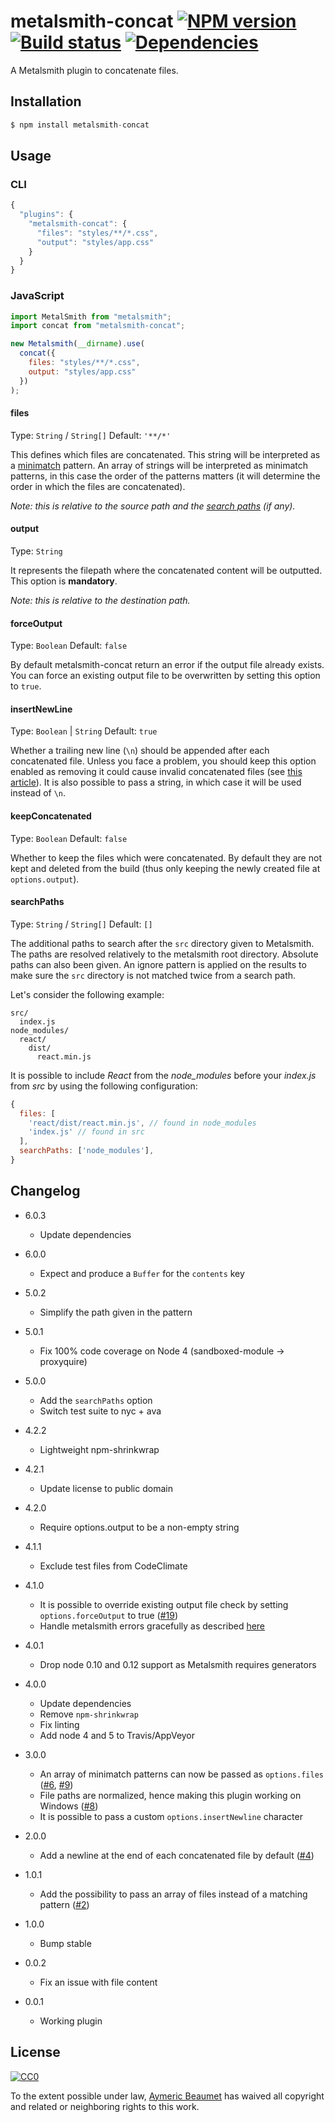# metalsmith-concat [![NPM version](https://img.shields.io/npm/v/metalsmith-concat.svg?style=flat-square)](https://www.npmjs.com/package/metalsmith-concat) [![Build status](https://img.shields.io/travis/aymericbeaumet/metalsmith-concat/master.svg?style=flat-square)](https://travis-ci.org/aymericbeaumet/metalsmith-concat) [![Dependencies](https://img.shields.io/david/aymericbeaumet/metalsmith-concat.svg?style=flat-square)](https://david-dm.org/aymericbeaumet/metalsmith-concat)

A Metalsmith plugin to concatenate files.

## Installation

```javascript
$ npm install metalsmith-concat
```

## Usage

### CLI

```javascript
{
  "plugins": {
    "metalsmith-concat": {
      "files": "styles/**/*.css",
      "output": "styles/app.css"
    }
  }
}
```

### JavaScript

```javascript
import MetalSmith from "metalsmith";
import concat from "metalsmith-concat";

new Metalsmith(__dirname).use(
  concat({
    files: "styles/**/*.css",
    output: "styles/app.css"
  })
);
```

#### files

Type: `String` / `String[]`
Default: `'**/*'`

This defines which files are concatenated. This string will be interpreted as a
[minimatch](https://github.com/isaacs/minimatch) pattern. An array of strings
will be interpreted as minimatch patterns, in this case the order of the
patterns matters (it will determine the order in which the files are
concatenated).

_Note: this is relative to the source path and the [search paths](https://github.com/aymericbeaumet/metalsmith-concat#searchpaths) (if any)._

#### output

Type: `String`

It represents the filepath where the concatenated content will be outputted.
This option is **mandatory**.

_Note: this is relative to the destination path._

#### forceOutput

Type: `Boolean`
Default: `false`

By default metalsmith-concat return an error if the output file already exists.
You can force an existing output file to be overwritten by setting this option
to `true`.

#### insertNewLine

Type: `Boolean` | `String`
Default: `true`

Whether a trailing new line (`\n`) should be appended after each concatenated
file. Unless you face a problem, you should keep this option enabled as removing
it could cause invalid concatenated files (see [this
article](http://evanhahn.com/newline-necessary-at-the-end-of-javascript-files/)).
It is also possible to pass a string, in which case it will be used instead of
`\n`.

#### keepConcatenated

Type: `Boolean`
Default: `false`

Whether to keep the files which were concatenated. By default they are not kept
and deleted from the build (thus only keeping the newly created file at
`options.output`).

#### searchPaths

Type: `String` / `String[]`
Default: `[]`

The additional paths to search after the `src` directory given to Metalsmith.
The paths are resolved relatively to the metalsmith root directory. Absolute
paths can also been given. An ignore pattern is applied on the results to make
sure the `src` directory is not matched twice from a search path.

Let's consider the following example:

```
src/
  index.js
node_modules/
  react/
    dist/
      react.min.js
```

It is possible to include _React_ from the _node_modules_ before your _index.js_
from _src_ by using the following configuration:

```js
{
  files: [
    'react/dist/react.min.js', // found in node_modules
    'index.js' // found in src
  ],
  searchPaths: ['node_modules'],
}
```

## Changelog

- 6.0.3

  - Update dependencies

- 6.0.0

  - Expect and produce a `Buffer` for the `contents` key

- 5.0.2

  - Simplify the path given in the pattern

- 5.0.1

  - Fix 100% code coverage on Node 4 (sandboxed-module -> proxyquire)

- 5.0.0

  - Add the `searchPaths` option
  - Switch test suite to nyc + ava

- 4.2.2

  - Lightweight npm-shrinkwrap

- 4.2.1

  - Update license to public domain

- 4.2.0

  - Require options.output to be a non-empty string

- 4.1.1

  - Exclude test files from CodeClimate

- 4.1.0

  - It is possible to override existing output file check by setting `options.forceOutput` to true ([#19](https://github.com/aymericbeaumet/metalsmith-concat/issues/19))
  - Handle metalsmith errors gracefully as described [here](http://www.robinthrift.com/posts/metalsmith-part-3-refining-our-tools/)

- 4.0.1

  - Drop node 0.10 and 0.12 support as Metalsmith requires generators

- 4.0.0

  - Update dependencies
  - Remove `npm-shrinkwrap`
  - Fix linting
  - Add node 4 and 5 to Travis/AppVeyor

- 3.0.0

  - An array of minimatch patterns can now be passed as `options.files` ([#6](https://github.com/aymericbeaumet/metalsmith-concat/issues/6), [#9](https://github.com/aymericbeaumet/metalsmith-concat/issues/9))
  - File paths are normalized, hence making this plugin working on Windows
    ([#8](https://github.com/aymericbeaumet/metalsmith-concat/issues/8))
  - It is possible to pass a custom `options.insertNewline` character

- 2.0.0

  - Add a newline at the end of each concatenated file by default
    ([#4](https://github.com/aymericbeaumet/metalsmith-concat/pull/4))

- 1.0.1

  - Add the possibility to pass an array of files instead of a matching pattern
    ([#2](https://github.com/aymericbeaumet/metalsmith-concat/pull/2))

- 1.0.0

  - Bump stable

- 0.0.2

  - Fix an issue with file content

- 0.0.1
  - Working plugin

## License

[![CC0](http://i.creativecommons.org/p/zero/1.0/88x31.png)](http://creativecommons.org/publicdomain/zero/1.0/)

To the extent possible under law, [Aymeric Beaumet](https://aymericbeaumet.com)
has waived all copyright and related or neighboring rights to this work.
